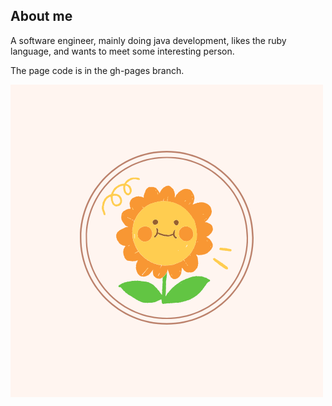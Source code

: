 ## About me
A software engineer, mainly doing java development, likes the ruby language, and wants to meet some interesting person.

The page code is in the gh-pages branch.

![](https://raw.githubusercontent.com/xiejinjie/xiejinjie.github.io/gh-pages/assets/img/moji.png)
